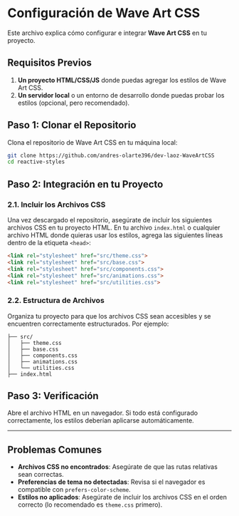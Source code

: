 
# Configuración de Wave Art CSS

Este archivo explica cómo configurar e integrar **Wave Art CSS** en tu proyecto.

## Requisitos Previos

1. **Un proyecto HTML/CSS/JS** donde puedas agregar los estilos de Wave Art CSS.
2. **Un servidor local** o un entorno de desarrollo donde puedas probar los estilos (opcional, pero recomendado).

## Paso 1: Clonar el Repositorio

Clona el repositorio de Wave Art CSS en tu máquina local:

```bash
git clone https://github.com/andres-olarte396/dev-laoz-WaveArtCSS
cd reactive-styles
```

## Paso 2: Integración en tu Proyecto

### 2.1. Incluir los Archivos CSS

Una vez descargado el repositorio, asegúrate de incluir los siguientes archivos CSS en tu proyecto HTML. En tu archivo `index.html` o cualquier archivo HTML donde quieras usar los estilos, agrega las siguientes líneas dentro de la etiqueta `<head>`:

```html
<link rel="stylesheet" href="src/theme.css">
<link rel="stylesheet" href="src/base.css">
<link rel="stylesheet" href="src/components.css">
<link rel="stylesheet" href="src/animations.css">
<link rel="stylesheet" href="src/utilities.css">
```

### 2.2. Estructura de Archivos

Organiza tu proyecto para que los archivos CSS sean accesibles y se encuentren correctamente estructurados. Por ejemplo:

```plaintext
├── src/
│   ├── theme.css
│   ├── base.css
│   ├── components.css
│   ├── animations.css
│   └── utilities.css
├── index.html
```

## Paso 3: Verificación

Abre el archivo HTML en un navegador. Si todo está configurado correctamente, los estilos deberían aplicarse automáticamente.

---

## Problemas Comunes

- **Archivos CSS no encontrados**: Asegúrate de que las rutas relativas sean correctas.
- **Preferencias de tema no detectadas**: Revisa si el navegador es compatible con `prefers-color-scheme`.
- **Estilos no aplicados**: Asegúrate de incluir los archivos CSS en el orden correcto (lo recomendado es `theme.css` primero).
